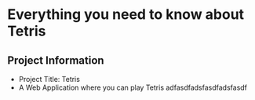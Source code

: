 # Everything you need to know about Tetris

## Project Information
* Project Title: Tetris
* A Web Application where you can play Tetris
adfasdfadsfasdfadsfasdf
